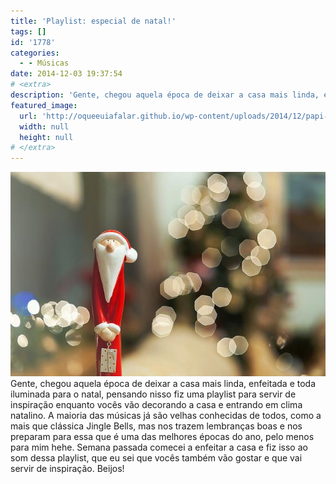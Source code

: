 ```yaml
---
title: 'Playlist: especial de natal!'
tags: []
id: '1778'
categories:
  - - Músicas
date: 2014-12-03 19:37:54
# <extra>
description: 'Gente, chegou aquela época de deixar a casa mais linda, enfeitada e toda iluminada para o natal, pensando nisso fiz uma playlist para servir de inspiração enquanto vocês vão decorando a casa e entrando em clima natalino. A maioria das músicas já são velhas conhecidas de todos, como a mais que clássica Jingle Bells, mas nos trazem lembranças boas e nos preparam para essa que é uma das melhores épocas do ano, pelo menos para mim hehe. Semana passada comecei a enfeitar a casa e fiz isso ao som dessa playlist, que eu sei que vocês também vão gostar e que vai servir de inspiração. Beijos!'
featured_image: 
  url: 'http://oqueeuiafalar.github.io/wp-content/uploads/2014/12/papi-noel.jpg'
  width: null
  height: null
# </extra>
---
```


[![Papai noel de Natal, inspiração natalina ](/wp-content/uploads/2014/12/papi-noel.jpg)](/wp-content/uploads/2014/12/papi-noel.jpg) Gente, chegou aquela época de deixar a casa mais linda, enfeitada e toda iluminada para o natal, pensando nisso fiz uma playlist para servir de inspiração enquanto vocês vão decorando a casa e entrando em clima natalino. A maioria das músicas já são velhas conhecidas de todos, como a mais que clássica Jingle Bells, mas nos trazem lembranças boas e nos preparam para essa que é uma das melhores épocas do ano, pelo menos para mim hehe. Semana passada comecei a enfeitar a casa e fiz isso ao som dessa playlist, que eu sei que vocês também vão gostar e que vai servir de inspiração.  Beijos!
